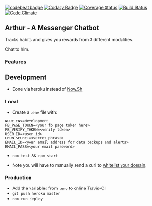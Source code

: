 [![codebeat badge](https://codebeat.co/badges/ba2fcc99-7d37-4d4a-b639-b8745b3381cb)](https://codebeat.co/projects/github-com-harrymt-habit-reward-chatbot-master)
[![Codacy Badge](https://api.codacy.com/project/badge/Grade/dee0a3c7a16a4276b47c27751959c6a6)](https://www.codacy.com/app/harrymt/habit-reward-chatbot?utm_source=github.com&amp;utm_medium=referral&amp;utm_content=harrymt/habit-reward-chatbot&amp;utm_campaign=Badge_Grade)
[![Coverage Status](https://coveralls.io/repos/github/harrymt/habit-reward-chatbot/badge.svg?branch=master)](https://coveralls.io/github/harrymt/habit-reward-chatbot?branch=master)
[![Build Status](https://travis-ci.org/harrymt/habit-reward-chatbot.svg?branch=master)](https://travis-ci.org/harrymt/habit-reward-chatbot)
[![Code Climate](https://codeclimate.com/github/codeclimate/codeclimate/badges/gpa.svg)](https://codeclimate.com/github/codeclimate/codeclimate)

## Arthur - A Messenger Chatbot

Tracks habits and gives you rewards from 3 different modalities.

[Chat to him](https://m.me/2278578462368010).

### Features

## Development

- Done via heroku instead of [Now.Sh](https://zeit.co/docs)

### Local

- Create a `.env` file with:

```
NODE_ENV=development
FB_PAGE_TOKEN=<your fb page token here>
FB_VERIFY_TOKEN=<verify token>
USER_ID=<user id>
CRON_SECRET=<secret phrase>
EMAIL_ID=<your email address for data backups and alerts>
EMAIL_PASS=<your email password>
```

- `npm test && npm start`

- Note you will have to manually send a curl to [whitelist your domain](https://developers.facebook.com/docs/messenger-platform/webview/extensions).

### Production

- Add the variables from `.env` to online Travis-CI
- `git push heroku master`
- `npm run deploy`

